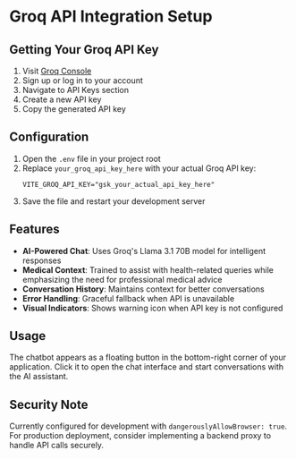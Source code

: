 # Groq API Integration Setup

## Getting Your Groq API Key

1. Visit [Groq Console](https://console.groq.com/)
2. Sign up or log in to your account
3. Navigate to API Keys section
4. Create a new API key
5. Copy the generated API key

## Configuration

1. Open the `.env` file in your project root
2. Replace `your_groq_api_key_here` with your actual Groq API key:
   ```
   VITE_GROQ_API_KEY="gsk_your_actual_api_key_here"
   ```
3. Save the file and restart your development server

## Features

- **AI-Powered Chat**: Uses Groq's Llama 3.1 70B model for intelligent responses
- **Medical Context**: Trained to assist with health-related queries while emphasizing the need for professional medical advice
- **Conversation History**: Maintains context for better conversations
- **Error Handling**: Graceful fallback when API is unavailable
- **Visual Indicators**: Shows warning icon when API key is not configured

## Usage

The chatbot appears as a floating button in the bottom-right corner of your application. Click it to open the chat interface and start conversations with the AI assistant.

## Security Note

Currently configured for development with `dangerouslyAllowBrowser: true`. For production deployment, consider implementing a backend proxy to handle API calls securely.